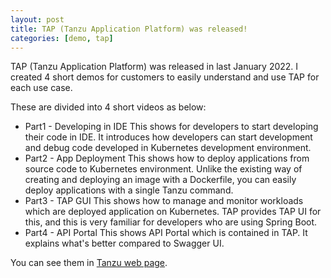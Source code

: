 ```yaml
---
layout: post
title: TAP (Tanzu Application Platform) was released!
categories: [demo, tap]
---
```


TAP (Tanzu Application Platform) was released in last January 2022. I created 4 short demos for customers to easily understand and use TAP for each use case. 

These are divided into 4 short videos as below:
- Part1 - Developing in IDE
This shows for developers to start developing their code in IDE. It introduces how developers can start development and debug code developed in Kubernetes development environment.
- Part2 - App Deployment
This shows how to deploy applications from source code to Kubernetes environment. Unlike the existing way of creating and deploying an image with a Dockerfile, you can easily deploy applications with a single Tanzu command.
- Part3 - TAP GUI
This shows how to manage and monitor workloads which are deployed application on Kubernetes. TAP provides TAP UI for this, and this is very familiar for developers who are using Spring Boot.
- Part4 - API Portal
This shows API Portal which is contained in TAP. It explains what's better compared to Swagger UI.

You can see them in [Tanzu web page](https://tanzu.vmware.com/content/tap-demos).

